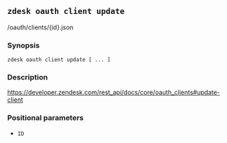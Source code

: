 ## `zdesk oauth client update`

/oauth/clients/{id}.json

### Synopsis

    zdesk oauth client update [ ... ]

### Description

https://developer.zendesk.com/rest_api/docs/core/oauth_clients#update-client

### Positional parameters

* `ID`

